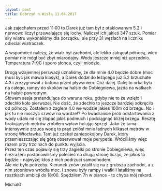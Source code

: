 ```yaml
---
layout: post
title: Dobrzyń n.Wisłą 11.04.2017
---
```


Jak zajechałem przed 11:00 to Darek już tam był z otaklowanym 5.2 i nerwowo liczył przewalające się lochy.
Naliczył ich jakieś 347 sztuk. Pomiar siły wiatru wykonaliśmy dla porządku, ale przy 31 węzłach na liczniku odleciał wiatraczek.  

A wspomnieć należy, że wiatr był zachodni, ale lekko zatrącał północą, wiec pomiar nie mógł być zbyt miarodajny.
Wody jeszcze mniej niż uprzednio. Temperatura 7-9C i sporo słońca, czyli miodzio.  

Drogą wzajemnej perswazji uznaliśmy, że dla mnie 4.0 będzie dobre (moc musi być jak mawia klasyk),
a Darek dodał do leżącego już 5.2 brzuchate 4.3 i zrezygnował z batona przed pływaniem. 
Cóż dalej. Dalej to orka była na całego, rampy do skoków na halsie do Dobiegniewa, jazda na wałkach na halsie powrotnym.  
Słowem sesja pretendująca do warunu roku, gdyby nie to że wzięło i zdechło koło pierwszej.
Nie dość, że zdechło to jeszcze bardziej odkręciło od północy. Zostałem z żaglem 4.0 we wodzie jakieś 100m od brzegu.
No i jak tu nie moczyć szwów na wardze!? Po kwadransie prób odstartowania z wody udało mi się złapać jakiś podmuch i podciągnąć bliżej brzegu.
Resztę brakujących metrów zrobiłem wpław holując sprzęt. Jako że tama intensywnie zrzuca wodę to prąd zniósł mnie ładnych kilkaset metrów w stronę Włocławka.
Tam już czekał zaniepokojony Darek, który przemieszczając się górą obserwował moje perypetie.
Wróciliśmy więc razem przy trzcinach do punktu wyjścia.  
Przez ten czas pojawiły się trzy żagielki po stronie Dobiegniewa, więc niezrażeni postanowiliśmy polecieć na drugą stronę licząc,
że jakoś to będzie - najwyżej ktoś z nich podrzuci samochodem.  
Ale nie było potrzeby. Kierunek znów ustalił się na z grubsza zachodni, a z nim stopniowo wróciła moc.
I znowu były rampy i wałki i lataliśmy na resztkach ambicji do 18:00. Spędziłem 7h w piance - to chyba mój rekord.

MichalG  
